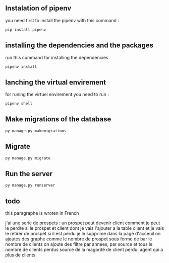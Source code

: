 
## Instalation of pipenv 
you need first to install the pipenv with this command : 
```markdown
pip install pipenv

```

## installing the dependencies and the packages
run this command for installing the dependencies 
```bash
pipenv install
```

## lanching the virtual envirement 
for runing the virtuel envirement you need to run : 

```bash 
pipenv shell 

```

## Make migrations of the database 

```bash
py manage.py makemigraitons
```

## Migrate

```bash
py manage.py migrate
```

## Run the server 
```bash
py manage.py runserver
```

## todo 
this paragraphe is wroten in French

j'ai une serie de prospets :
un prospet peut devenir client comment je peut le perdre 
si le prospet et client dont je vais l'ajouter a la table client et je vais le retirer de prospet
si il est perdu je le supprime 
dans la page d'acceuil on ajoutes des graphe comme le nombre de prospet sous forme de bar 
le nombre de clients on ajoute des filtre par annees, par source et tous 
le nombre de clients perdus source de la magorité de client perdu.
agent qui a plus de clients